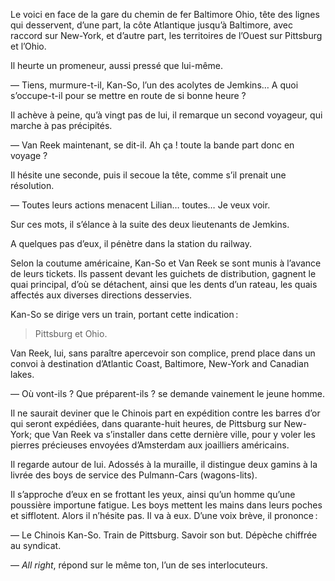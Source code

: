 Le voici en face de la gare du chemin de fer Baltimore Ohio, tête des lignes qui desservent, d’une part, la côte Atlantique jusqu’à Baltimore, avec raccord sur New-York, et d’autre part, les territoires de l’Ouest sur Pittsburg et l’Ohio.

Il heurte un promeneur, aussi pressé que lui-même.

— Tiens, murmure-t-il, Kan-So, l’un des acolytes de Jemkins… A quoi s’occupe-t-il pour se mettre en route de si bonne heure ?

Il achève à peine, qu’à vingt pas de lui, il remarque un second voyageur, qui marche à pas précipités.

— Van Reek maintenant, se dit-il. Ah ça ! toute la bande part donc en voyage ?

Il hésite une seconde, puis il secoue la tête, comme s’il prenait une résolution.

— Toutes leurs actions menacent Lilian… toutes… Je veux voir.

Sur ces mots, il s’élance à la suite des deux lieutenants de Jemkins.

A quelques pas d’eux, il pénètre dans la station du railway.

Selon la coutume américaine, Kan-So et Van Reek se sont munis à l’avance de leurs tickets. Ils passent devant les guichets de distribution, gagnent le quai principal, d’où se détachent, ainsi que les dents d’un rateau, les quais affectés aux diverses directions desservies.

Kan-So se dirige vers un train, portant cette indication :

> Pittsburg et Ohio.

Van Reek, lui, sans paraître apercevoir son complice, prend place dans un convoi à destination d’Atlantic Coast, Baltimore, New-York and Canadian lakes.

— Où vont-ils ? Que préparent-ils ? se demande vainement le jeune homme.

Il ne saurait deviner que le Chinois part en expédition contre les barres d’or qui seront expédiées, dans quarante-huit heures, de Pittsburg sur New-York; que Van Reek va s’installer dans cette dernière ville, pour y voler les pierres précieuses envoyées d’Amsterdam aux joailliers américains.

Il regarde autour de lui. Adossés à la muraille, il distingue deux gamins à la livrée des boys de service des Pulmann-Cars (wagons-lits).

Il s’approche d’eux en se frottant les yeux, ainsi qu’un homme qu’une poussière importune fatigue. Les boys mettent les mains dans leurs poches et sifflotent. Alors il n’hésite pas. Il va à eux. D’une voix brève, il prononce :

— Le Chinois Kan-So. Train de Pittsburg. Savoir son but. Dépèche chiffrée au syndicat.

— _All right_, répond sur le même ton, l’un de ses interlocuteurs.
